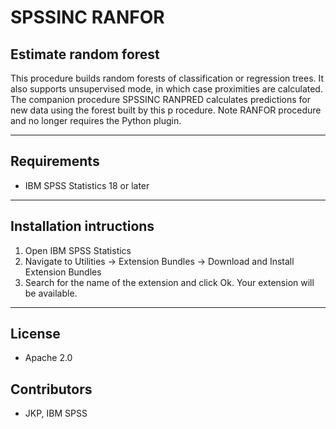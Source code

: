 # SPSSINC RANFOR
## Estimate random forest
 This procedure builds random forests of classification or   regression trees.  It also supports unsupervised mode, in which case   proximities are calculated.  The companion procedure SPSSINC RANPRED   calculates predictions for new data using the forest built by this p  rocedure.  Note   RANFOR procedure and  no longer requires the Python plugin.

---
Requirements
----
- IBM SPSS Statistics 18 or later

---
Installation intructions
----
1. Open IBM SPSS Statistics
2. Navigate to Utilities -> Extension Bundles -> Download and Install Extension Bundles
3. Search for the name of the extension and click Ok. Your extension will be available.

---
License
----

- Apache 2.0
                              
Contributors
----

  - JKP, IBM SPSS
